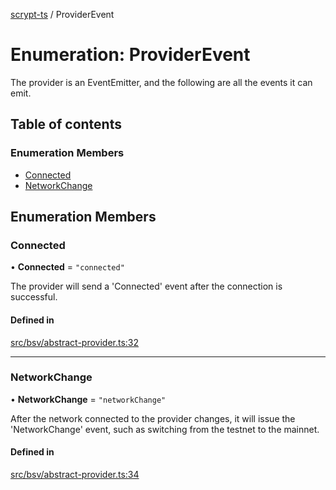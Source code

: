 [scrypt-ts](../README.md) / ProviderEvent

# Enumeration: ProviderEvent

The provider is an EventEmitter, and the following are all the events it can emit.

## Table of contents

### Enumeration Members

- [Connected](ProviderEvent.md#connected)
- [NetworkChange](ProviderEvent.md#networkchange)

## Enumeration Members

### Connected

• **Connected** = ``"connected"``

The provider will send a 'Connected' event after the connection is successful.

#### Defined in

[src/bsv/abstract-provider.ts:32](https://github.com/sCrypt-Inc/scrypt-ts/blob/d43e8cc/src/bsv/abstract-provider.ts#L32)

___

### NetworkChange

• **NetworkChange** = ``"networkChange"``

After the network connected to the provider changes, it will issue the 'NetworkChange' event, such as switching from the testnet to the mainnet.

#### Defined in

[src/bsv/abstract-provider.ts:34](https://github.com/sCrypt-Inc/scrypt-ts/blob/d43e8cc/src/bsv/abstract-provider.ts#L34)
